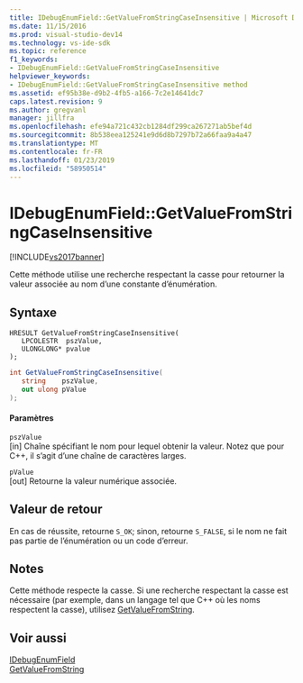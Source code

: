 ```yaml
---
title: IDebugEnumField::GetValueFromStringCaseInsensitive | Microsoft Docs
ms.date: 11/15/2016
ms.prod: visual-studio-dev14
ms.technology: vs-ide-sdk
ms.topic: reference
f1_keywords:
- IDebugEnumField::GetValueFromStringCaseInsensitive
helpviewer_keywords:
- IDebugEnumField::GetValueFromStringCaseInsensitive method
ms.assetid: ef95b38e-d9b2-4fb5-a166-7c2e14641dc7
caps.latest.revision: 9
ms.author: gregvanl
manager: jillfra
ms.openlocfilehash: efe94a721c432cb1284df299ca267271ab5bef4d
ms.sourcegitcommit: 8b538eea125241e9d6d8b7297b72a66faa9a4a47
ms.translationtype: MT
ms.contentlocale: fr-FR
ms.lasthandoff: 01/23/2019
ms.locfileid: "58950514"
---
```

# <a name="idebugenumfieldgetvaluefromstringcaseinsensitive"></a>IDebugEnumField::GetValueFromStringCaseInsensitive
[!INCLUDE[vs2017banner](../../../includes/vs2017banner.md)]

Cette méthode utilise une recherche respectant la casse pour retourner la valeur associée au nom d’une constante d’énumération.  
  
## <a name="syntax"></a>Syntaxe  
  
```cpp#  
HRESULT GetValueFromStringCaseInsensitive(  
   LPCOLESTR  pszValue,  
   ULONGLONG* pvalue  
);  
```  
  
```csharp  
int GetValueFromStringCaseInsensitive(  
   string    pszValue,   
   out ulong pValue  
);  
```  
  
#### <a name="parameters"></a>Paramètres  
 `pszValue`  
 [in] Chaîne spécifiant le nom pour lequel obtenir la valeur. Notez que pour C++, il s’agit d’une chaîne de caractères larges.  
  
 `pValue`  
 [out] Retourne la valeur numérique associée.  
  
## <a name="return-value"></a>Valeur de retour  
 En cas de réussite, retourne `S_OK`; sinon, retourne `S_FALSE`, si le nom ne fait pas partie de l’énumération ou un code d’erreur.  
  
## <a name="remarks"></a>Notes  
 Cette méthode respecte la casse. Si une recherche respectant la casse est nécessaire (par exemple, dans un langage tel que C++ où les noms respectent la casse), utilisez [GetValueFromString](../../../extensibility/debugger/reference/idebugenumfield-getvaluefromstring.md).  
  
## <a name="see-also"></a>Voir aussi  
 [IDebugEnumField](../../../extensibility/debugger/reference/idebugenumfield.md)   
 [GetValueFromString](../../../extensibility/debugger/reference/idebugenumfield-getvaluefromstring.md)
